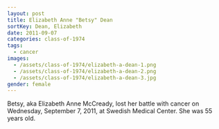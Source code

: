 ```yaml
---
layout: post
title: Elizabeth Anne "Betsy" Dean
sortKey: Dean, Elizabeth
date: 2011-09-07
categories: class-of-1974
tags:
  - cancer
images:
  - /assets/class-of-1974/elizabeth-a-dean-1.png
  - /assets/class-of-1974/elizabeth-a-dean-2.png
  - /assets/class-of-1974/elizabeth-a-dean-3.jpg
gender: female
---
```

Betsy, aka Elizabeth Anne McCready, lost her battle with cancer on Wednesday, September 7, 2011, at Swedish Medical Center. She was 55 years old.
